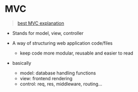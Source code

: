 # MVC
> [best MVC explanation](https://www.youtube.com/watch?v=zW_tZR0Ir3Q&list=PL4cUxeGkcC9jsz4LDYc6kv3ymONOKxwBU&index=11)
- Stands for model, view, controller
- A way of structuring web application code/files
    - keep code more modular, reusable and easier to read

- basically
    - model: database handling functions
    - view: frontend rendering 
    - control: req, res, middleware, routing...